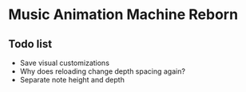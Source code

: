 # Music Animation Machine Reborn

## Todo list

- Save visual customizations
- Why does reloading change depth spacing again?
- Separate note height and depth
